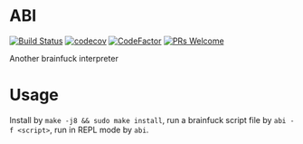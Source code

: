 # ABI
[![Build Status](https://travis-ci.com/Shylock-Hg/ABI.svg?branch=master)](https://travis-ci.com/Shylock-Hg/ABI)
[![codecov](https://codecov.io/gh/Shylock-Hg/ABI/branch/master/graph/badge.svg)](https://codecov.io/gh/Shylock-Hg/ABI)
[![CodeFactor](https://www.codefactor.io/repository/github/shylock-hg/abi/badge)](https://www.codefactor.io/repository/github/shylock-hg/abi)
[![PRs Welcome](https://img.shields.io/badge/PRs-welcome-brightgreen.svg?style=flat-square)](http://makeapullrequest.com)

Another brainfuck interpreter

# Usage

Install by `make -j8 && sudo make install`, run a brainfuck script file by `abi -f <script>`, run in REPL mode by `abi`.
